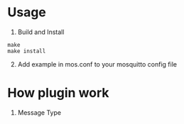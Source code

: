 # Usage

1. Build and Install
```
make
make install
```
2. Add example in mos.conf to your mosquitto config file

# How plugin work
1. Message Type
